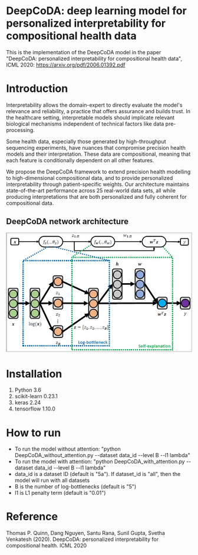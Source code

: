 # DeepCoDA: deep learning model for personalized interpretability for compositional health data
This is the implementation of the DeepCoDA model in the paper "DeepCoDA: personalized interpretability for compositional health data", ICML 2020: https://arxiv.org/pdf/2006.01392.pdf

# Introduction
Interpretability allows the domain-expert to directly evaluate the model's relevance and reliability, a practice that offers assurance and builds trust. In the healthcare setting, interpretable models should implicate relevant biological mechanisms independent of technical factors like data pre-processing. 

Some health data, especially those generated by high-throughput sequencing experiments, have nuances that compromise precision health models and their interpretation. These data are compositional, meaning that each feature is conditionally dependent on all other features. 

We propose the DeepCoDA framework to extend precision health modelling to high-dimensional compositional data, and to provide personalized interpretability through patient-specific weights. Our architecture maintains state-of-the-art performance across 25 real-world data sets, all while producing interpretations that are both personalized and fully coherent for compositional data.

## DeepCoDA network architecture
![network_architecture](https://github.com/nphdang/DeepCoDA/blob/master/network_architecture.jpg)

# Installation
1. Python 3.6
2. scikit-learn 0.23.1
3. keras 2.24
4. tensorflow 1.10.0

# How to run
- To run the model without attention: "python DeepCoDA_without_attention.py --dataset data_id --level B --l1 lambda"
- To run the model with attention: "python DeepCoDA_with_attention.py --dataset data_id --level B --l1 lambda"
- data_id is a dataset ID (default is "5a"). If dataset_id is "all", then the model will run with all datasets
- B is the number of log-bottlenecks (default is "5")
- l1 is L1 penalty term (default is "0.01")

# Reference
Thomas P. Quinn, Dang Nguyen, Santu Rana, Sunil Gupta, Svetha Venkatesh (2020). DeepCoDA: personalized interpretability for compositional health. ICML 2020
